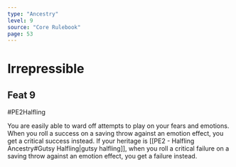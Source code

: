 ```yaml
---
type: "Ancestry"
level: 9
source: "Core Rulebook"
page: 53
---
```

# Irrepressible
## Feat 9
#PE2Halfling

You are easily able to ward off attempts to play on your fears and emotions. When you roll a success on a saving throw against an emotion effect, you get a critical success instead. If your heritage is [[PE2 - Halfling Ancestry#Gutsy Halfling|gutsy halfling]], when you roll a critical failure on a saving throw against an emotion effect, you get a failure instead.